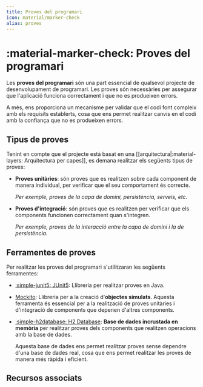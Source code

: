 ```yaml
---
title: Proves del programari
icon: material/marker-check
alias: proves
---
```

# :material-marker-check: Proves del programari
Les __proves del programari__ són una part essencial de qualsevol projecte
de desenvolupament de programari. Les proves són necessàries per assegurar
que l'aplicació funciona correctament i que no es produeixen errors.

A més, ens proporciona un mecanisme per validar que el codi font compleix
amb els requisits establerts, cosa que ens permet realitzar canvis en el
codi amb la confiança que no es produeixen errors.


## Tipus de proves
Tenint en compte que el projecte està basat en una
[[arquitectura|:material-layers: Arquitectura per capes]],
es demana realitzar els següents tipus de proves:

- __Proves unitàries__: són proves que es realitzen sobre cada component
    de manera individual, per verificar que el seu comportament és correcte.

    _Per exemple, proves de la capa de domini, persistència, serveis, etc._

- __Proves d'integració__: són proves que es realitzen per verificar que
    els components funcionen correctament quan s'integren.

    _Per exemple, proves de la interacció entre la capa de domini i la de persistència._
    

## Ferramentes de proves
Per realitzar les proves del programari s'utilitzaran les següents
ferramentes:

- [:simple-junit5: JUnit5][junit5]: Llibreria per realitzar proves en Java.
- [Mockito][mockito]: Llibreria per a la creació d'__objectes simulats__.
    Aquesta ferramenta és essencial per a la realització de proves unitàries i d'integració
    de components que depenen d'altres components.
- [:simple-h2database: H2 Database][h2]: __Base de dades incrustada en memòria__ per realitzar proves 
    dels components que realitzen operacions amb la base de dades.

    Aquesta base de dades ens permet realitzar proves sense dependre d'una base de dades
    real, cosa que ens permet realitzar les proves de manera més ràpida i eficient.

[junit5]: https://junit.org/junit5/
[mockito]: https://site.mockito.org/
[h2]: https://www.h2database.com/html/main.html

## Recursos associats
